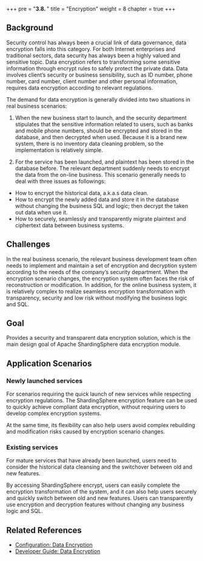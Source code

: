 +++
pre = "<b>3.8. </b>"
title = "Encryption"
weight = 8
chapter = true
+++

## Background

Security control has always been a crucial link of data governance, data encryption falls into this category. For both Internet enterprises and traditional sectors, data security has always been a highly valued and sensitive topic. Data encryption refers to transforming some sensitive information through encrypt rules to safely protect the private data. Data involves client’s security or business sensibility, such as ID number, phone number, card number, client number and other personal information, requires data encryption according to relevant regulations.

The demand for data encryption is generally divided into two situations in real business scenarios:

1. When the new business start to launch, and the security department stipulates that the sensitive information related to users, such as banks and mobile phone numbers, should be encrypted and stored in the database, and then decrypted when used. Because it is a brand new system, there is no inventory data cleaning problem, so the implementation is relatively simple.

1. For the service has been launched, and plaintext has been stored in the database before. The relevant department suddenly needs to encrypt the data from the on-line business. This scenario generally needs to deal with three issues as followings:

- How to encrypt the historical data, a.k.a.s data clean.
- How to encrypt the newly added data and store it in the database without changing the business SQL and logic; then decrypt the taken out data when use it.
- How to securely, seamlessly and transparently migrate plaintext and ciphertext data between business systems.

## Challenges

In the real business scenario, the relevant business development team often needs to implement and maintain a set of encryption and decryption system according to the needs of the company’s security department. When the encryption scenario changes, the encryption system often faces the risk of reconstruction or modification. In addition, for the online business system, it is relatively complex to realize seamless encryption transformation with transparency, security and low risk without modifying the business logic and SQL.

## Goal

Provides a security and transparent data encryption solution, which is the main design goal of Apache ShardingSphere data encryption module.

## Application Scenarios

### Newly launched services

For scenarios requiring the quick launch of new services while respecting encryption regulations. The ShardingSphere encryption feature can be used to quickly achieve compliant data encryption, without requiring users to develop complex encryption systems. 

At the same time, its flexibility can also help users avoid complex rebuilding and modification risks caused by encryption scenario changes.

### Existing services

For mature services that have already been launched, users need to consider the historical data cleansing and the switchover between old and new features. 

By accessing ShardingSphere encrypt, users can easily complete the encryption transformation of the system, and it can also help users securely and quickly switch between old and new features. Users can transparently use encryption and decryption features without changing any business logic and SQL.

## Related References

- [Configuration: Data Encryption](/en/user-manual/shardingsphere-jdbc/yaml-config/rules/encrypt/)
- [Developer Guide: Data Encryption](/en/dev-manual/encrypt/)

